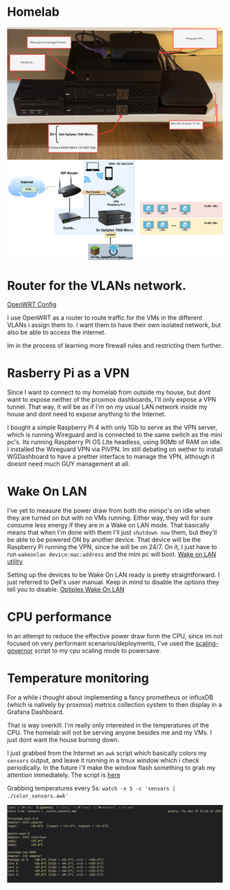 # Homelab

![Setup](homelab.svg "Homelab")
![Diagram](network.svg "Network Diagram")

# Router for the VLANs network.
[OpenWRT Config](./openwrt_config.md)

I use OpenWRT as a router to route traffic for the VMs in the different VLANs i assign them to.
I want them to have their own isolated network, but also be able to access the internet.

Im in the process of learning more firewall rules and restricting them further.

# Rasberry Pi as a VPN

Since I want to connect to my homelab from outside my house, but dont want to expose neither of the proxmox dashboards, I'll only expose a VPN tunnel.
That way, it will be as if I'm on my usual LAN network inside my house and dont need to expose anything to the Internet.

I bought a simple Raspberry Pi 4 with only 1Gb to serve as the VPN server, which is running Wireguard and is connected to the same switch as the mini pc's.
Its running Raspberry PI OS Lite headless, using 90Mb of RAM on idle. I installed the Wireguard VPN via PiVPN. Im still debating on wether to install WGDashboard to have a prettier interface to manage the VPN, although it doesnt need much GUY management at all.

# Wake On LAN

I've yet to measure the power draw from both the minipc's on idle when they are turned on but with no VMs running. 
Either way, they will for sure consume less energy if they are in a Wake on LAN mode.
That basically means that when I'm done with them I'll just `shutdown now` them, but they'll be able to be powered ON by another device.
That device will be the Raspberry Pi running the VPN, since he will be on 24/7. On it, I just have to run `wakeonlan device:mac:address` and the mini pc will boot.
[Wake on LAN utility](https://launchpad.net/ubuntu/+source/wakeonlan)

Setting up the devices to be Wake On LAN ready is pretty straightforward. I just referred to Dell's user manual. Keep in mind to disable the options they tell you to disable.
[Optiplex Wake On LAN](https://www.dell.com/support/kbdoc/en-us/000129137/wake-on-lan-wol-troubleshooting-best-practices)

# CPU performance

In an attempt to reduce the effective power draw form the CPU, since im not focused on very performant scenarios/deployments, I've used the [scaling-governor](https://community-scripts.github.io/ProxmoxVE/scripts?id=scaling-governor) script to my cpu scaling mode to powersave.

# Temperature monitoring

For a while i thought about implementing a fancy prometheus or influxDB (which is natively by proxmox) metrics collection system to then display in a Grafana Dashboard.

That is way overkill. I'm really only interested in the temperatures of the CPU. The homelab will not be serving anyone besides me and my VMs. I just dont want the house burning down.

I just grabbed from the Internet an `awk` script which basically colors my `sensors` output, and leave it running in a tmux window which i check periodically. In the future i'll make the window flash something to grab my attention immediately.
The script is [here](./scripts/color_sensors.awk)

Grabbing temperatures every 5s: `watch -n 5 -c 'sensors | ./color_sensors.awk'`

![sensors](sensors.png "Sensors Output")
